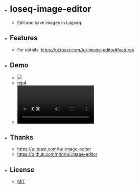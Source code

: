- # loseq-image-editor
  - Edit and save images in Logseq.
- ## Features
  - For details: https://ui.toast.com/tui-image-editor#features
- ## Demo
  - ![](./assets/logseq-image-editor.gif)
  - [mp4](./assets/logseq-image-editor.mp4)
  - <video controls width="250">
      <source src="./assets/logseq-image-editor.mp4" type="video/mp4" />
    </video>
- ## Thanks
  - https://ui.toast.com/tui-image-editor
  - https://github.com/nhn/tui.image-editor
- ## License
  - [MIT](https://choosealicense.com/licenses/mit/)
